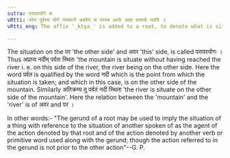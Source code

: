```yaml
---
sutra: परावरयोगे च
vRtti: परेण पूर्वस्य योगे गम्यमाने अवरेण च परस्य धातोः क्त्वा प्रत्ययो भवति ॥
vRtti_eng: The affix '_ktya_' is added to a root, to denote what is situate on that (_para_) side or on this (_avara_) side of something.

---
```

The situation on the पर 'the other side' and अवर 'this' side, is called परावरयोगः । Thus अप्राप्य नदीम् पर्वतः स्थितः 'the mountain is situate without having reached the river i. e. on this side of the river, the river being on the other side. Here the word पर्वत is qualified by the word नदी which is the point from which the situation is taken; and which in this case, is on the other side of the mountain. Similarly अतिक्रम्य तु पर्वतं नदी स्थिता 'the river is situate on the other side of the mountain'. Here the relation between the 'mountain' and the 'river' is of अवर and पर ।

In other words:- "The gerund of a root may be used to imply the situation of a thing with reference to the situation of another spoken of as the agent of the action denoted by that root and of the action denoted by another verb or primitive word used along with the gerund; though the action referred to in the gerund is not prior to the other action"--G. P.